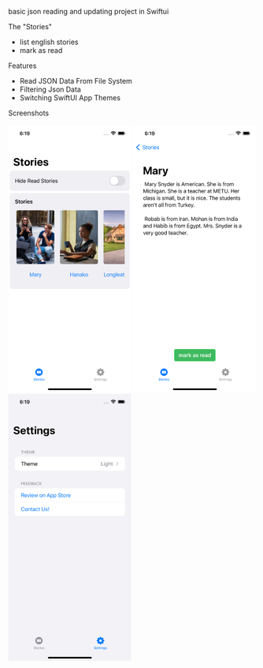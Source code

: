 basic json reading and updating project in Swiftui 

The "Stories"

- list english stories
- mark as read

Features

- Read JSON Data From File System
- Filtering Json Data
- Switching SwiftUI App Themes

Screenshots 
<br><br>
<img src="https://github.com/sfmurat/swiftui-json-app-Stories/blob/2b6117214ffcea85aed3ff2fef99019a41c09b31/screenshot1.png" width="250" />
<img src="https://github.com/sfmurat/swiftui-json-app-Stories/blob/2b6117214ffcea85aed3ff2fef99019a41c09b31/screenshot3.png" width="250" />
<img src="https://github.com/sfmurat/swiftui-json-app-Stories/blob/2b6117214ffcea85aed3ff2fef99019a41c09b31/screenshot2.png" width="250" />
